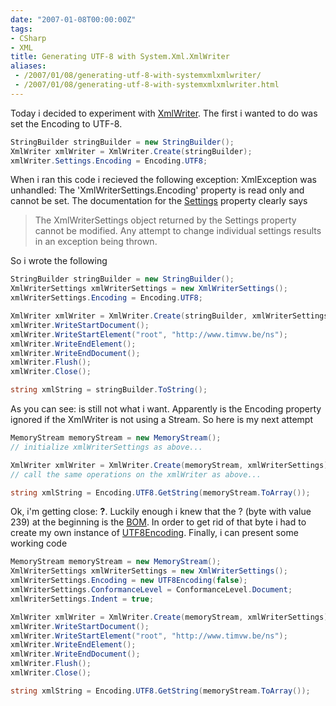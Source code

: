 ```yaml
---
date: "2007-01-08T00:00:00Z"
tags:
- CSharp
- XML
title: Generating UTF-8 with System.Xml.XmlWriter
aliases:
 - /2007/01/08/generating-utf-8-with-systemxmlxmlwriter/
 - /2007/01/08/generating-utf-8-with-systemxmlxmlwriter.html
---
```

Today i decided to experiment with [XmlWriter](http://msdn2.microsoft.com/en-us/library/system.xml.xmlwriter.aspx). The first i wanted to do was set the Encoding to UTF-8.

```csharp
StringBuilder stringBuilder = new StringBuilder();
XmlWriter xmlWriter = XmlWriter.Create(stringBuilder);
xmlWriter.Settings.Encoding = Encoding.UTF8;
```

When i ran this code i recieved the following exception: XmlException was unhandled: The 'XmlWriterSettings.Encoding' property is read only and cannot be set. The documentation for the [Settings](http://msdn2.microsoft.com/en-us/library/system.xml.xmlwriter.settings.aspx) property clearly says

> <div>
>   The XmlWriterSettings object returned by the Settings property cannot be modified. Any attempt to change individual settings results in an exception being thrown.
> </div>

So i wrote the following

```csharp
StringBuilder stringBuilder = new StringBuilder();
XmlWriterSettings xmlWriterSettings = new XmlWriterSettings();
xmlWriterSettings.Encoding = Encoding.UTF8;

XmlWriter xmlWriter = XmlWriter.Create(stringBuilder, xmlWriterSettings);
xmlWriter.WriteStartDocument();
xmlWriter.WriteStartElement("root", "http://www.timvw.be/ns");
xmlWriter.WriteEndElement();
xmlWriter.WriteEndDocument();
xmlWriter.Flush();
xmlWriter.Close();

string xmlString = stringBuilder.ToString();
```

As you can see: **<?xml version="1.0" encoding="utf-16"?><root xmlns="http://www.timvw.be/ns" />** is still not what i want. Apparently is the Encoding property ignored if the XmlWriter is not using a Stream. So here is my next attempt

```csharp
MemoryStream memoryStream = new MemoryStream();
// initialize xmlWriterSettings as above...

XmlWriter xmlWriter = XmlWriter.Create(memoryStream, xmlWriterSettings);
// call the same operations on the xmlWriter as above...

string xmlString = Encoding.UTF8.GetString(memoryStream.ToArray());
```

Ok, i'm getting close: **?<?xml version="1.0" encoding="utf-8"?><root xmlns="http://www.timvw.be/ns" />**. Luckily enough i knew that the ? (byte with value 239) at the beginning is the [BOM](http://en.wikipedia.org/wiki/Byte_Order_Mark). In order to get rid of that byte i had to create my own instance of [UTF8Encoding](http://msdn2.microsoft.com/en-us/library/system.text.utf8encoding.aspx). Finally, i can present some working code

```csharp
MemoryStream memoryStream = new MemoryStream();
XmlWriterSettings xmlWriterSettings = new XmlWriterSettings();
xmlWriterSettings.Encoding = new UTF8Encoding(false);
xmlWriterSettings.ConformanceLevel = ConformanceLevel.Document;
xmlWriterSettings.Indent = true;

XmlWriter xmlWriter = XmlWriter.Create(memoryStream, xmlWriterSettings);
xmlWriter.WriteStartDocument();
xmlWriter.WriteStartElement("root", "http://www.timvw.be/ns");
xmlWriter.WriteEndElement();
xmlWriter.WriteEndDocument();
xmlWriter.Flush();
xmlWriter.Close();

string xmlString = Encoding.UTF8.GetString(memoryStream.ToArray());
```
